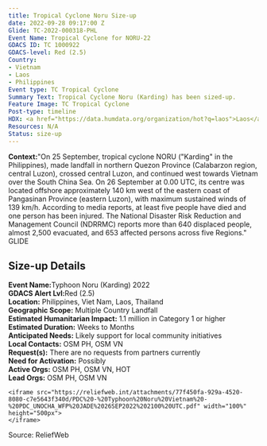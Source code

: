 ```yaml
---
title: Tropical Cyclone Noru Size-up
date: 2022-09-28 09:17:00 Z
Glide: TC-2022-000318-PHL
Event Name: Tropical Cyclone for NORU-22
GDACS ID: TC 1000922
GDACS-level: Red (2.5)
Country:
- Vietnam
- Laos
- Philippines
Event type: TC Tropical Cyclone
Summary Text: Tropical Cyclone Noru (Karding) has been sized-up.
Feature Image: TC Tropical Cyclone
Post-type: timeline
HDX: <a href="https://data.humdata.org/organization/hot?q=laos">Laos</a>,  <a href="https://data.humdata.org/organization/hot?q=philippines">Philippines</a>
Resources: N/A
Status: size-up
---
```


<strong>Context:</strong>"On 25 September, tropical cyclone NORU ("Karding" in the Philippines), made landfall in northern Quezon Province (Calabarzon region, central Luzon), crossed central Luzon, and continued west towards Vietnam over the South China Sea. On 26 September at 0.00 UTC, its centre was located offshore approximately 140 km west of the eastern coast of Pangasinan Province (eastern Luzon), with maximum sustained winds of 139 km/h. According to media reports, at least five people have died and one person has been injured. The National Disaster Risk Reduction and Management Council (NDRRMC) reports more than 640 displaced people, almost 2,500 evacuated, and 653 affected persons across five Regions."<be> GLIDE

<h2>Size-up Details</h2>

<strong>Event Name:</strong>Typhoon Noru (Karding) 2022
<br>
<strong>GDACS Alert Lvl:</strong>Red (2.5)<br>
<strong>Location:</strong> Philippines, Viet Nam, Laos, Thailand
<br>
<strong>Geographic Scope:</strong> Multiple Country Landfall
<br>
<strong>Estimated Humanitarian Impact:</strong> 1.1 million in Category 1 or higher<br>
<strong>Estimated Duration:</strong> Weeks to Months
<br>
<strong>Anticipated Needs:</strong> Likely support for local community initiatives<br>
<strong>Local Contacts:</strong> OSM PH, OSM VN<br>
<strong>Request(s):</strong> There are no requests from partners currently<br>
<strong>Need for Activation:</strong> Possibly<br>
<strong>Active Orgs:</strong> OSM PH, OSM VN, HOT<br>
<strong>Lead Orgs:</strong> OSM PH, OSM VN<be>


    <iframe src="https://reliefweb.int/attachments/77f450fa-929a-4520-8080-c7e5643f340d/PDC%20-%20Typhoon%20Noru%20Vietnam%20-%20PDC_UNOCHA_WFP%20JADE%2026SEP2022%202100%20UTC.pdf" width="100%" height="500px">
    </iframe>
Source: ReliefWeb